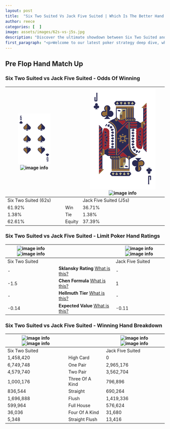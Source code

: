 ```yaml
---
layout: post
title:  "Six Two Suited Vs Jack Five Suited | Which Is The Better Hand In Poker? A Complete Guide"
author: reece
categories: [  ]
image: assets/images/62s-vs-j5s.jpg
description: "Discover the ultimate showdown between Six Two Suited and Jack Five Suited in poker! Uncover the odds, strategies, and scenarios where one hand triumphs over the other. Get ready to up your poker game with this thrilling analysis."
first_paragraph: "<p>Welcome to our latest poker strategy deep dive, where we're pitting two distinct hands against each other in a high-stakes showdown: Six Two Suited vs Jack Five Suited.</p><p>In the dynamic world of poker, every decision counts, and knowing which hand holds the upper hand is key to your success at the table.</p><p>In this article, we'll dissect these two hands, explore the scenarios where one dominates the other, and equip you with the knowledge to make strategic choices that can tip the odds in your favor.</p><p>Get ready to unravel the intriguing dynamics of these poker hands and elevate your game to new heights.</p>"
---
```




[comment]: # (sp0)

## Pre Flop Hand Match Up

<div class="table hand-ratings" markdown="1"> 



### Six Two Suited vs Jack Five Suited - Odds Of Winning


    
| ![image info](assets/images/hand1/6.png) ![image info](assets/images/hand1/2s.png) |  | ![image info](assets/images/hand2/j.png) ![image info](assets/images/hand2/5s.png) |
| -------- | -------- | -------- |
| Six Two Suited (62s) |  | Jack Five Suited (J5s) |
| 61.92% | Win | 36.71% |
| 1.38% | Tie | 1.38% |
| 62.61% | Equity | 37.39% |




[comment]: # (sp1)



### Six Two Suited vs Jack Five Suited - Limit Poker Hand Ratings


    
| ![image info](https://www.riverpairs.com/assets/images/hand1/6.png) ![image info](https://www.riverpairs.com/assets/images/hand1/2s.png) |  | ![image info](https://www.riverpairs.com/assets/images/hand2/j.png) ![image info](https://www.riverpairs.com/assets/images/hand2/5s.png) |
| -------- | -------- | -------- |
| Six Two Suited |  | Jack Five Suited |
| - | **Sklansky Rating** [What is this?](/sklansky-rating-explained) | - |
| -1.5 | **Chen Formula** [What is this?](/chen-formula-explained) | 1 |
| - | **Hellmuth Tier** [What is this?](/Hellmuth-tier-explained) | - |
| -0.14 | **Expected Value** [What is this?](/expected-value-explained) | -0.11 |




[comment]: # (sp2)



### Six Two Suited vs Jack Five Suited - Winning Hand Breakdown


    
| ![image info](https://www.riverpairs.com/assets/images/hand1/6.png) ![image info](https://www.riverpairs.com/assets/images/hand1/2s.png) |  | ![image info](https://www.riverpairs.com/assets/images/hand2/j.png) ![image info](https://www.riverpairs.com/assets/images/hand2/5s.png) |
| -------- | -------- | -------- |
| Six Two Suited |  | Jack Five Suited |
| 1,458,420 | High Card | 0 |
| 6,749,748 | One Pair | 2,965,176 |
| 4,579,740 | Two Pair | 3,562,704 |
| 1,000,176 | Three Of A Kind | 796,896 |
| 836,544 | Straight | 690,264 |
| 1,696,888 | Flush | 1,419,336 |
| 599,964 | Full House | 576,624 |
| 36,036 | Four Of A Kind | 31,680 |
| 5,348 | Straight Flush | 13,416 |




[comment]: # (sp3)



</div>

[comment]: # (sp4)



[comment]: # (sp5)

